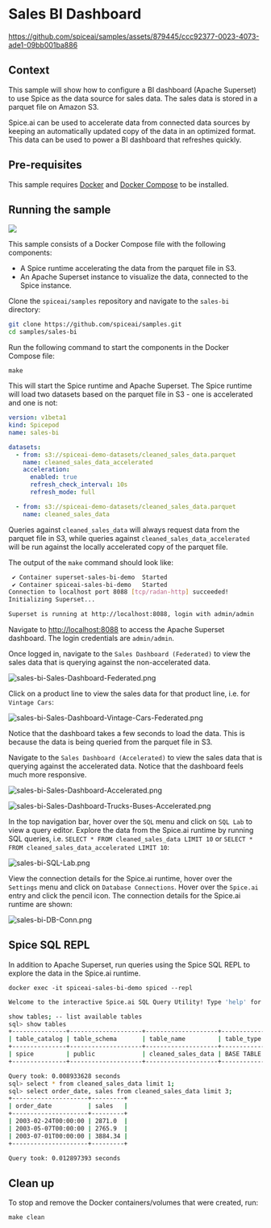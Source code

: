# Sales BI Dashboard

https://github.com/spiceai/samples/assets/879445/ccc92377-0023-4073-ade1-09bb001ba886

## Context

This sample will show how to configure a BI dashboard (Apache Superset) to use Spice as the data source for sales data. The sales data is stored in a parquet file on Amazon S3.

Spice.ai can be used to accelerate data from connected data sources by keeping an automatically updated copy of the data in an optimized format. This data can be used to power a BI dashboard that refreshes quickly.

## Pre-requisites

This sample requires [Docker](https://www.docker.com/) and [Docker Compose](https://docs.docker.com/compose/) to be installed.

## Running the sample

![](https://imagedelivery.net/HyTs22ttunfIlvyd6vumhQ/2c99263b-23a2-454f-9fdc-a9cfd67f8d00/public)

This sample consists of a Docker Compose file with the following components:
- A Spice runtime accelerating the data from the parquet file in S3.
- An Apache Superset instance to visualize the data, connected to the Spice instance.

Clone the `spiceai/samples` repository and navigate to the `sales-bi` directory:

```bash
git clone https://github.com/spiceai/samples.git
cd samples/sales-bi
```

Run the following command to start the components in the Docker Compose file:

`make`

This will start the Spice runtime and Apache Superset. The Spice runtime will load two datasets based on the parquet file in S3 - one is accelerated and one is not:

```yaml
version: v1beta1
kind: Spicepod
name: sales-bi

datasets:
  - from: s3://spiceai-demo-datasets/cleaned_sales_data.parquet
    name: cleaned_sales_data_accelerated
    acceleration:
      enabled: true
      refresh_check_interval: 10s
      refresh_mode: full

  - from: s3://spiceai-demo-datasets/cleaned_sales_data.parquet
    name: cleaned_sales_data
```

Queries against `cleaned_sales_data` will always request data from the parquet file in S3, while queries against `cleaned_sales_data_accelerated` will be run against the locally accelerated copy of the parquet file.

The output of the `make` command should look like:

```bash
 ✔ Container superset-sales-bi-demo  Started                                                                                                                                           0.0s
 ✔ Container spiceai-sales-bi-demo   Started                                                                                                                                           0.0s
Connection to localhost port 8088 [tcp/radan-http] succeeded!
Initializing Superset...

Superset is running at http://localhost:8088, login with admin/admin
```

Navigate to [http://localhost:8088](http://localhost:8088) to access the Apache Superset dashboard. The login credentials are `admin/admin`.

Once logged in, navigate to the `Sales Dashboard (Federated)` to view the sales data that is querying against the non-accelerated data.

![sales-bi-Sales-Dashboard-Federated.png](https://imagedelivery.net/HyTs22ttunfIlvyd6vumhQ/0c48f466-cbcc-4672-9df0-e165f90df200/public)

Click on a product line to view the sales data for that product line, i.e. for `Vintage Cars`:

![sales-bi-Sales-Dashboard-Vintage-Cars-Federated.png](https://imagedelivery.net/HyTs22ttunfIlvyd6vumhQ/a580d789-ec8c-445d-0a17-1ead27e85000/public)

Notice that the dashboard takes a few seconds to load the data. This is because the data is being queried from the parquet file in S3.

Navigate to the `Sales Dashboard (Accelerated)` to view the sales data that is querying against the accelerated data. Notice that the dashboard feels much more responsive.

![sales-bi-Sales-Dashboard-Accelerated.png](https://imagedelivery.net/HyTs22ttunfIlvyd6vumhQ/3735c62c-e69a-4aba-5399-5b09a87dbe00/public)

![sales-bi-Sales-Dashboard-Trucks-Buses-Accelerated.png](https://imagedelivery.net/HyTs22ttunfIlvyd6vumhQ/d0d0c14e-d281-46ac-de3c-e5e16a8e0200/public)

In the top navigation bar, hover over the `SQL` menu and click on `SQL Lab` to view a query editor. Explore the data from the Spice.ai runtime by running SQL queries, i.e. `SELECT * FROM cleaned_sales_data LIMIT 10` or `SELECT * FROM cleaned_sales_data_accelerated LIMIT 10`:

![sales-bi-SQL-Lab.png](https://imagedelivery.net/HyTs22ttunfIlvyd6vumhQ/c90376cf-d56e-49a7-09f1-a1e53979b500/public)

View the connection details for the Spice.ai runtime, hover over the `Settings` menu and click on `Database Connections`. Hover over the `Spice.ai` entry and click the pencil icon. The connection details for the Spice.ai runtime are shown:

![sales-bi-DB-Conn.png](https://imagedelivery.net/HyTs22ttunfIlvyd6vumhQ/6ba7b08c-fa78-4613-646d-c07d9cd4ab00/public)

## Spice SQL REPL
In addition to Apache Superset, run queries using the Spice SQL REPL to explore the data in the Spice.ai runtime.

`docker exec -it spiceai-sales-bi-demo spiced --repl`

```bash
Welcome to the interactive Spice.ai SQL Query Utility! Type 'help' for help.

show tables; -- list available tables
sql> show tables
+---------------+--------------------+--------------------+------------+
| table_catalog | table_schema       | table_name         | table_type |
+---------------+--------------------+--------------------+------------+
| spice         | public             | cleaned_sales_data | BASE TABLE |
+---------------+--------------------+--------------------+------------+

Query took: 0.008933628 seconds
sql> select * from cleaned_sales_data limit 1;
sql> select order_date, sales from cleaned_sales_data limit 3;
+---------------------+---------+
| order_date          | sales   |
+---------------------+---------+
| 2003-02-24T00:00:00 | 2871.0  |
| 2003-05-07T00:00:00 | 2765.9  |
| 2003-07-01T00:00:00 | 3884.34 |
+---------------------+---------+

Query took: 0.012897393 seconds
```

## Clean up

To stop and remove the Docker containers/volumes that were created, run:

`make clean`
